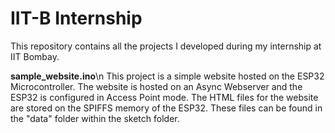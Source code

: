 # IIT-B Internship
This repository contains all the projects I developed during my internship at IIT Bombay. 

**sample_website.ino**\n
This project is a simple website hosted on the ESP32 Microcontroller. The website is hosted on an Async Webserver and the ESP32 is configured in Access Point mode. The HTML files for the website are stored on the SPIFFS memory of the ESP32. These files can be found in the "data" folder within the sketch folder.
